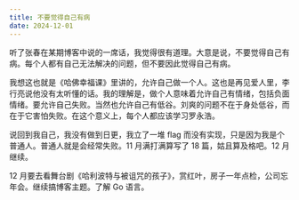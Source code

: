 ```yaml
---
title: 不要觉得自己有病
date: 2024-12-01
---
```

听了张春在某期博客中说的一席话，我觉得很有道理。大意是说，不要觉得自己有病。每个人都有自己无法解决的问题，但不要因此觉得自己有病。

我想这也就是《哈佛幸福课》里讲的，允许自己做一个人。这也是再见爱人里，李行亮说他没有太听懂的话。我的理解是，做个人意味着允许自己有情绪，包括负面情绪。要允许自己失败。当然也允许自己有低谷。刘爽的问题不在于身处低谷，而在于它害怕失败。在这个意义上，每个人都应该学习罗永浩。

说回到我自己，我没有做到日更，我立了一堆 flag 而没有实现，只是因为我是个普通人。普通人就是会经常失败。11 月满打满算写了 18 篇，姑且算及格吧。12 月继续。

12 月要去看舞台剧《哈利波特与被诅咒的孩子》，赏红叶，房子一年点检，公司忘年会。继续搞博客主题。了解 Go 语言。